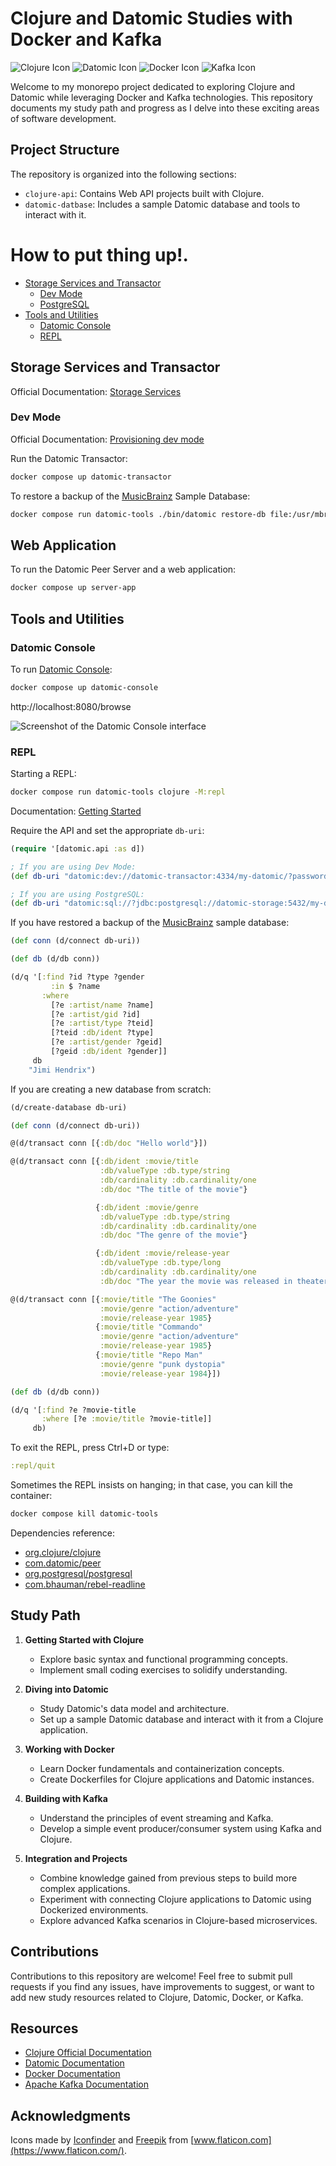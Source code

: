 # Clojure and Datomic Studies with Docker and Kafka

![Clojure Icon](https://upload.wikimedia.org/wikipedia/commons/thumb/5/5d/Clojure_logo.svg/256px-Clojure_logo.svg.png?20161016020557)
![Datomic Icon](https://www.datomic.com/images/datomic-logo-290x230.png)
![Docker Icon](https://seeklogo.com/images/D/docker-logo-6D6F987702-seeklogo.com.png)
![Kafka Icon](https://cdn.icon-icons.com/icons2/2699/PNG/512/apache_kafka_logo_icon_167866.png)

Welcome to my monorepo project dedicated to exploring Clojure and Datomic while leveraging Docker and Kafka technologies. This repository documents my study path and progress as I delve into these exciting areas of software development.

## Project Structure

The repository is organized into the following sections:

- `clojure-api`: Contains Web API projects built with Clojure.
- `datomic-datbase`: Includes a sample Datomic database and tools to interact with it.

# How to put thing up!.


- [Storage Services and Transactor](#storage-services-and-transactor)
   - [Dev Mode](#dev-mode)
   - [PostgreSQL](#postgresql)
- [Tools and Utilities](#tools-and-utilities)
   - [Datomic Console](#datomic-console)
   - [REPL](#repl)

## Storage Services and Transactor

Official Documentation: [Storage Services](https://docs.datomic.com/pro/overview/storage.html)

### Dev Mode

Official Documentation: [Provisioning dev mode](https://docs.datomic.com/pro/overview/storage.html#provisioning-dev-mode)

Run the Datomic Transactor:

```sh
docker compose up datomic-transactor
```

To restore a backup of the [MusicBrainz](https://musicbrainz.org) Sample Database:

```sh
docker compose run datomic-tools ./bin/datomic restore-db file:/usr/mbrainz-1968-1973 "datomic:dev://datomic-transactor:4334/my-datomic?password=unsafe"
````

## Web Application

To run the Datomic Peer Server and a web application:

```sh
docker compose up server-app
```

## Tools and Utilities

### Datomic Console

To run [Datomic Console](https://docs.datomic.com/pro/other-tools/console.html):

```sh
docker compose up datomic-console
```

http://localhost:8080/browse

![Screenshot of the Datomic Console interface](https://docs.datomic.com/pro/images/console-window.png "Screenshot of the Datomic Console interface")

### REPL

Starting a REPL:
```sh
docker compose run datomic-tools clojure -M:repl
````

Documentation: [Getting Started](https://docs.datomic.com/pro/getting-started/brief-overview.html)

Require the API and set the appropriate `db-uri`:

```clojure
(require '[datomic.api :as d])

; If you are using Dev Mode:
(def db-uri "datomic:dev://datomic-transactor:4334/my-datomic/?password=unsafe")

; If you are using PostgreSQL:
(def db-uri "datomic:sql://?jdbc:postgresql://datomic-storage:5432/my-datomic?user=datomic-user&password=unsafe")
```

If you have restored a backup of the [MusicBrainz](https://musicbrainz.org) sample database:
```clj
(def conn (d/connect db-uri))

(def db (d/db conn))

(d/q '[:find ?id ?type ?gender
         :in $ ?name
       :where
         [?e :artist/name ?name]
         [?e :artist/gid ?id]
         [?e :artist/type ?teid]
         [?teid :db/ident ?type]
         [?e :artist/gender ?geid]
         [?geid :db/ident ?gender]]
     db
    "Jimi Hendrix")
```

If you are creating a new database from scratch:

```clj
(d/create-database db-uri)

(def conn (d/connect db-uri))

@(d/transact conn [{:db/doc "Hello world"}])

@(d/transact conn [{:db/ident :movie/title
                    :db/valueType :db.type/string
                    :db/cardinality :db.cardinality/one
                    :db/doc "The title of the movie"}

                   {:db/ident :movie/genre
                    :db/valueType :db.type/string
                    :db/cardinality :db.cardinality/one
                    :db/doc "The genre of the movie"}

                   {:db/ident :movie/release-year
                    :db/valueType :db.type/long
                    :db/cardinality :db.cardinality/one
                    :db/doc "The year the movie was released in theaters"}])

@(d/transact conn [{:movie/title "The Goonies"
                    :movie/genre "action/adventure"
                    :movie/release-year 1985}
                   {:movie/title "Commando"
                    :movie/genre "action/adventure"
                    :movie/release-year 1985}
                   {:movie/title "Repo Man"
                    :movie/genre "punk dystopia"
                    :movie/release-year 1984}])

(def db (d/db conn))

(d/q '[:find ?e ?movie-title
       :where [?e :movie/title ?movie-title]]
     db)
```


To exit the REPL, press Ctrl+D or type:
```clojure
:repl/quit
```

Sometimes the REPL insists on hanging; in that case, you can kill the container:
```sh
docker compose kill datomic-tools
```

Dependencies reference:

- [org.clojure/clojure](https://central.sonatype.com/artifact/org.clojure/clojure/overview)
- [com.datomic/peer](https://central.sonatype.com/artifact/com.datomic/peer/overview)
- [org.postgresql/postgresql](https://central.sonatype.com/artifact/org.postgresql/postgresql)
- [com.bhauman/rebel-readline](https://clojars.org/com.bhauman/rebel-readline)


## Study Path

1. **Getting Started with Clojure**
   - Explore basic syntax and functional programming concepts.
   - Implement small coding exercises to solidify understanding.

2. **Diving into Datomic**
   - Study Datomic's data model and architecture.
   - Set up a sample Datomic database and interact with it from a Clojure application.

3. **Working with Docker**
   - Learn Docker fundamentals and containerization concepts.
   - Create Dockerfiles for Clojure applications and Datomic instances.

4. **Building with Kafka**
   - Understand the principles of event streaming and Kafka.
   - Develop a simple event producer/consumer system using Kafka and Clojure.

5. **Integration and Projects**
   - Combine knowledge gained from previous steps to build more complex applications.
   - Experiment with connecting Clojure applications to Datomic using Dockerized environments.
   - Explore advanced Kafka scenarios in Clojure-based microservices.

## Contributions

Contributions to this repository are welcome! Feel free to submit pull requests if you find any issues, have improvements to suggest, or want to add new study resources related to Clojure, Datomic, Docker, or Kafka.

## Resources

- [Clojure Official Documentation](https://clojure.org/guides/learn)
- [Datomic Documentation](https://docs.datomic.com/)
- [Docker Documentation](https://docs.docker.com/)
- [Apache Kafka Documentation](https://kafka.apache.org/documentation/)

## Acknowledgments

Icons made by [Iconfinder](https://www.iconfinder.com/) and [Freepik](https://www.freepik.com/) from [www.flaticon.com](https://www.flaticon.com/).

